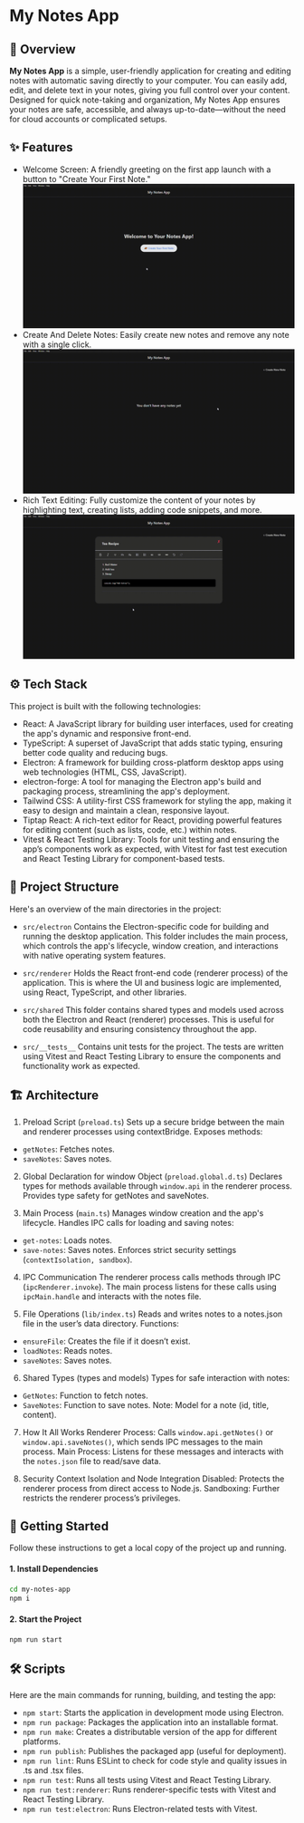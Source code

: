 # My Notes App

## 📖 Overview
**My Notes App** is a simple, user-friendly application for creating and editing notes with automatic saving directly to your computer. You can easily add, edit, and delete text in your notes, giving you full control over your content. Designed for quick note-taking and organization, My Notes App ensures your notes are safe, accessible, and always up-to-date—without the need for cloud accounts or complicated setups.

## ✨ Features
- Welcome Screen: A friendly greeting on the first app launch with a button to "Create Your First Note."
![My Notes App Demo](https://github.com/andreykiva/my-notes-app/blob/main/src/renderer/assets/preview/create.gif)
- Create And Delete Notes: Easily create new notes and remove any note with a single click.
![My Notes App Demo](https://github.com/andreykiva/my-notes-app/blob/main/src/renderer/assets/preview/create_remove.gif)
- Rich Text Editing: Fully customize the content of your notes by highlighting text, creating lists, adding code snippets, and more.
![My Notes App Demo](https://github.com/andreykiva/my-notes-app/blob/main/src/renderer/assets/preview/edit.gif)

## ⚙️ Tech Stack
This project is built with the following technologies:

- React: A JavaScript library for building user interfaces, used for creating the app's dynamic and responsive front-end.
- TypeScript: A superset of JavaScript that adds static typing, ensuring better code quality and reducing bugs.
- Electron: A framework for building cross-platform desktop apps using web technologies (HTML, CSS, JavaScript).
- electron-forge: A tool for managing the Electron app's build and packaging process, streamlining the app's deployment.
- Tailwind CSS: A utility-first CSS framework for styling the app, making it easy to design and maintain a clean, responsive layout.
- Tiptap React: A rich-text editor for React, providing powerful features for editing content (such as lists, code, etc.) within notes.
- Vitest & React Testing Library: Tools for unit testing and ensuring the app’s components work as expected, with Vitest for fast test execution and React Testing Library for component-based tests.

## 🧭 Project Structure
Here's an overview of the main directories in the project:

- `src/electron`
Contains the Electron-specific code for building and running the desktop application. This folder includes the main process, which controls the app's lifecycle, window creation, and interactions with native operating system features.

- `src/renderer`
Holds the React front-end code (renderer process) of the application. This is where the UI and business logic are implemented, using React, TypeScript, and other libraries.

- `src/shared`
This folder contains shared types and models used across both the Electron and React (renderer) processes. This is useful for code reusability and ensuring consistency throughout the app.

- `src/__tests__`
Contains unit tests for the project. The tests are written using Vitest and React Testing Library to ensure the components and functionality work as expected.

## 🏗️ Architecture
1. Preload Script (`preload.ts`)
Sets up a secure bridge between the main and renderer processes using contextBridge.
Exposes methods:
- `getNotes`: Fetches notes.
- `saveNotes`: Saves notes.

2. Global Declaration for window Object (`preload.global.d.ts`)
Declares types for methods available through `window.api` in the renderer process.
Provides type safety for getNotes and saveNotes.

3. Main Process (`main.ts`)
Manages window creation and the app's lifecycle.
Handles IPC calls for loading and saving notes:
- `get-notes`: Loads notes.
- `save-notes`: Saves notes.
Enforces strict security settings (`contextIsolation, sandbox`).

4. IPC Communication
The renderer process calls methods through IPC (`ipcRenderer.invoke`).
The main process listens for these calls using `ipcMain.handle` and interacts with the notes file.

5. File Operations (`lib/index.ts`)
Reads and writes notes to a notes.json file in the user’s data directory.
Functions:
- `ensureFile`: Creates the file if it doesn’t exist.
- `loadNotes`: Reads notes.
- `saveNotes`: Saves notes.

6. Shared Types (types and models)
Types for safe interaction with notes:
- `GetNotes`: Function to fetch notes.
- `SaveNotes`: Function to save notes.
Note: Model for a note (id, title, content).

7. How It All Works
Renderer Process: Calls `window.api.getNotes()` or `window.api.saveNotes()`, which sends IPC messages to the main process.
Main Process: Listens for these messages and interacts with the `notes.json` file to read/save data.

8. Security
Context Isolation and Node Integration Disabled: Protects the renderer process from direct access to Node.js.
Sandboxing: Further restricts the renderer process’s privileges.

## 🚀 Getting Started
Follow these instructions to get a local copy of the project up and running.

#### 1. Install Dependencies

```bash
cd my-notes-app
npm i
```

#### 2. Start the Project

```bash
npm run start
```

## 🛠️ Scripts
Here are the main commands for running, building, and testing the app:

- `npm start`: Starts the application in development mode using Electron.
- `npm run package`: Packages the application into an installable format.
- `npm run make`: Creates a distributable version of the app for different platforms.
- `npm run publish`: Publishes the packaged app (useful for deployment).
- `npm run lint`: Runs ESLint to check for code style and quality issues in .ts and .tsx files.
- `npm run test`: Runs all tests using Vitest and React Testing Library.
- `npm run test:renderer`: Runs renderer-specific tests with Vitest and React Testing Library.
- `npm run test:electron`: Runs Electron-related tests with Vitest.
